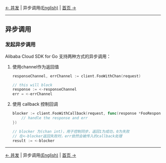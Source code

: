 [← 并发](7-Concurrent-CN.md) | 异步调用[(English)](8-Asynchronous-EN.md) | [首页 →](../README-CN.md)
***
## 异步调用

### 发起异步调用
Alibaba Cloud SDK for Go 支持两种方式的异步调用：

1. 使用channel作为返回值
    ```go
    responseChannel, errChannel := client.FooWithChan(request)

    // this will block
    response := <-responseChannel
    err = <-errChannel
    ```

2. 使用 callback 控制回调

    ```go
    blocker := client.FooWithCallback(request, func(response *FooResponse, err error) {
        // handle the response and err
    })

    // blocker 为(chan int)，用于控制同步，返回1为成功，0为失败
    // 在<-blocker返回失败时，err依然会被传入的callback处理
    result := <-blocker
    ```

***
[← 并发](7-Concurrent-CN.md) | 异步调用[(English)](8-Asynchronous-EN.md) | [首页 →](../README-CN.md)
